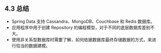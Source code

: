 ## 4.3 总结

* Spring Data 支持 Cassandra、MongoDB、Couchbase 和 Redis 数据库。
* 应用程序中用于创建 Repository 的编程模型，对于不同的底层数据库差别不大。
* 使用非关系型数据库时需要了解，如何依据数据库最终存储数据的方式，来进行恰当的数据建模。


